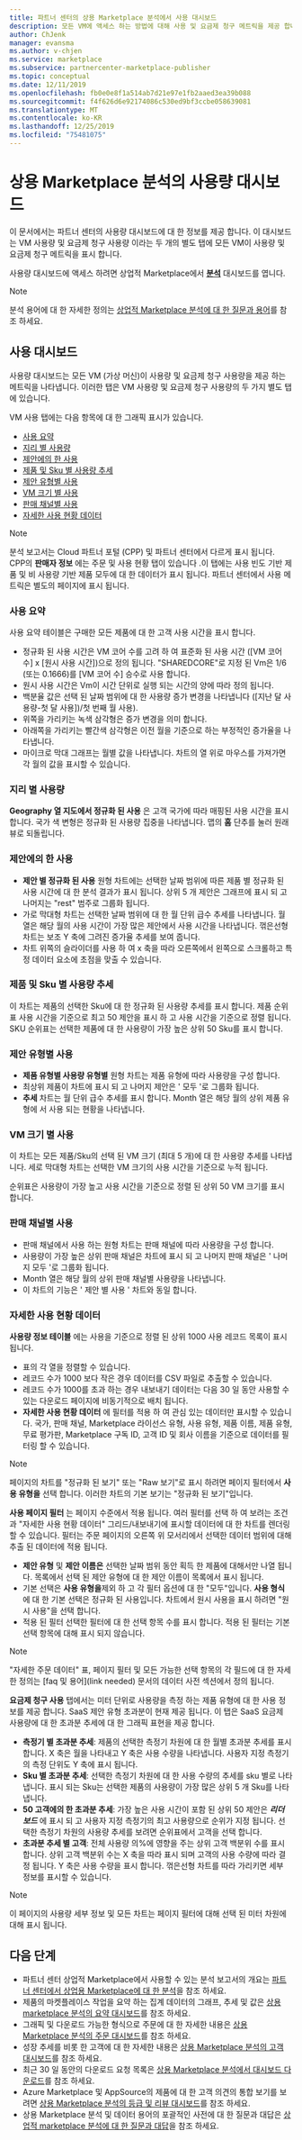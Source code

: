 ```yaml
---
title: 파트너 센터의 상용 Marketplace 분석에서 사용 대시보드
description: 모든 VM에 액세스 하는 방법에 대해 사용 및 요금제 청구 메트릭을 제공 합니다.
author: ChJenk
manager: evansma
ms.author: v-chjen
ms.service: marketplace
ms.subservice: partnercenter-marketplace-publisher
ms.topic: conceptual
ms.date: 12/11/2019
ms.openlocfilehash: fb0e0e8f1a514ab7d21e97e1fb2aaed3ea39b088
ms.sourcegitcommit: f4f626d6e92174086c530ed9bf3ccbe058639081
ms.translationtype: MT
ms.contentlocale: ko-KR
ms.lasthandoff: 12/25/2019
ms.locfileid: "75481075"
---
```

# <a name="usage-dashboard-in-commercial-marketplace-analytics"></a>상용 Marketplace 분석의 사용량 대시보드

이 문서에서는 파트너 센터의 사용량 대시보드에 대 한 정보를 제공 합니다. 이 대시보드는 VM 사용량 및 요금제 청구 사용량 이라는 두 개의 별도 탭에 모든 VM이 사용량 및 요금제 청구 메트릭을 표시 합니다.

사용량 대시보드에 액세스 하려면 상업적 Marketplace에서 **[분석](https://partner.microsoft.com/dashboard/commercial-marketplace/analytics/summary)** 대시보드를 엽니다.

>[!NOTE]
> 분석 용어에 대 한 자세한 정의는 [상업적 Marketplace 분석에 대 한 질문과 용어](./faq-terminology.md)를 참조 하세요.

## <a name="usage-dashboard"></a>사용 대시보드

사용량 대시보드는 모든 VM (가상 머신)이 사용량 및 요금제 청구 사용량을 제공 하는 메트릭을 나타냅니다. 이러한 탭은 VM 사용량 및 요금제 청구 사용량의 두 가지 별도 탭에 있습니다.

VM 사용 탭에는 다음 항목에 대 한 그래픽 표시가 있습니다.

- [사용 요약](#usage-summary)
- [지리 별 사용량](#usage-by-geography)
- [제안에의 한 사용](#usage-by-offers)
- [제품 및 Sku 별 사용량 추세](#usage-trend-by-offers-and-skus)
- [제안 유형별 사용](#usage-by-offer-type)
- [VM 크기 별 사용](#usage-by-vm-size)
- [판매 채널별 사용](#usage-by-sales-channel)
- [자세한 사용 현황 데이터](#detailed-usage-data)

> [!NOTE]
> 분석 보고서는 Cloud 파트너 포털 (CPP) 및 파트너 센터에서 다르게 표시 됩니다. CPP의 **판매자 정보** 에는 주문 및 사용 현황 탭이 있습니다 .이 탭에는 사용 빈도 기반 제품 및 비 사용량 기반 제품 모두에 대 한 데이터가 표시 됩니다. 파트너 센터에서 사용 메트릭은 별도의 페이지에 표시 됩니다.

### <a name="usage-summary"></a>사용 요약

사용 요약 테이블은 구매한 모든 제품에 대 한 고객 사용 시간을 표시 합니다.

- 정규화 된 사용 시간은 VM 코어 수를 고려 하 여 표준화 된 사용 시간 ([VM 코어 수] x [원시 사용 시간])으로 정의 됩니다. "SHAREDCORE"로 지정 된 Vm은 1/6 (또는 0.1666)를 [VM 코어 수] 승수로 사용 합니다.
- 원시 사용 시간은 Vm이 시간 단위로 실행 되는 시간의 양에 따라 정의 됩니다.
- 백분율 값은 선택 된 날짜 범위에 대 한 사용량 증가 변경을 나타냅니다 ([지난 달 사용량-첫 달 사용])/첫 번째 월 사용).
- 위쪽을 가리키는 녹색 삼각형은 증가 변경을 의미 합니다.
- 아래쪽을 가리키는 빨간색 삼각형은 이전 월을 기준으로 하는 부정적인 증가율을 나타냅니다.
- 마이크로 막대 그래프는 월별 값을 나타냅니다. 차트의 열 위로 마우스를 가져가면 각 월의 값을 표시할 수 있습니다.

### <a name="usage-by-geography"></a>지리 별 사용량

**Geography 열 지도에서 정규화 된 사용** 은 고객 국가에 따라 매핑된 사용 시간을 표시 합니다. 국가 색 변형은 정규화 된 사용량 집중을 나타냅니다. 맵의 **홈** 단추를 눌러 원래 뷰로 되돌립니다.

### <a name="usage-by-offers"></a>제안에의 한 사용

- **제안 별 정규화 된 사용** 원형 차트에는 선택한 날짜 범위에 따른 제품 별 정규화 된 사용 시간에 대 한 분석 결과가 표시 됩니다. 상위 5 개 제안은 그래프에 표시 되 고 나머지는 "rest" 범주로 그룹화 됩니다.
- 가로 막대형 차트는 선택한 날짜 범위에 대 한 월 단위 급수 추세를 나타냅니다. 월 열은 해당 월의 사용 시간이 가장 많은 제안에서 사용 시간을 나타냅니다. 꺾은선형 차트는 보조 Y 축에 그려진 증가율 추세를 보여 줍니다.
- 차트 위쪽의 슬라이더를 사용 하 여 x 축을 따라 오른쪽에서 왼쪽으로 스크롤하고 특정 데이터 요소에 초점을 맞출 수 있습니다.

### <a name="usage-trend-by-offers-and-skus"></a>제품 및 Sku 별 사용량 추세

이 차트는 제품의 선택한 Sku에 대 한 정규화 된 사용량 추세를 표시 합니다. 제품 순위표 사용 시간을 기준으로 최고 50 제안을 표시 하 고 사용 시간을 기준으로 정렬 됩니다. SKU 순위표는 선택한 제품에 대 한 사용량이 가장 높은 상위 50 Sku를 표시 합니다.

### <a name="usage-by-offer-type"></a>제안 유형별 사용

- **제품 유형별 사용량 유형별** 원형 차트는 제품 유형에 따라 사용량을 구성 합니다.
- 최상위 제품이 차트에 표시 되 고 나머지 제안은 ' 모두 '로 그룹화 됩니다.
- **추세** 차트는 월 단위 급수 추세를 표시 합니다. Month 열은 해당 월의 상위 제품 유형에 서 사용 되는 현황을 나타냅니다.

### <a name="usage-by-vm-size"></a>VM 크기 별 사용

이 차트는 모든 제품/Sku의 선택 된 VM 크기 (최대 5 개)에 대 한 사용량 추세를 나타냅니다. 세로 막대형 차트는 선택한 VM 크기의 사용 시간을 기준으로 누적 됩니다.

순위표은 사용량이 가장 높고 사용 시간을 기준으로 정렬 된 상위 50 VM 크기를 표시 합니다.

### <a name="usage-by-sales-channel"></a>판매 채널별 사용

- 판매 채널에서 사용 하는 원형 차트는 판매 채널에 따라 사용량을 구성 합니다.
- 사용량이 가장 높은 상위 판매 채널은 차트에 표시 되 고 나머지 판매 채널은 ' 나머지 모두 '로 그룹화 됩니다.
- Month 열은 해당 월의 상위 판매 채널별 사용량을 나타냅니다.
- 이 차트의 기능은 ' 제안 별 사용 ' 차트와 동일 합니다.

### <a name="detailed-usage-data"></a>자세한 사용 현황 데이터

**사용량 정보 테이블** 에는 사용을 기준으로 정렬 된 상위 1000 사용 레코드 목록이 표시 됩니다.

- 표의 각 열을 정렬할 수 있습니다.
- 레코드 수가 1000 보다 작은 경우 데이터를 CSV 파일로 추출할 수 있습니다.
- 레코드 수가 1000를 초과 하는 경우 내보내기 데이터는 다음 30 일 동안 사용할 수 있는 다운로드 페이지에 비동기적으로 배치 됩니다.
- **자세한 사용 현황 데이터** 에 필터를 적용 하 여 관심 있는 데이터만 표시할 수 있습니다. 국가, 판매 채널, Marketplace 라이선스 유형, 사용 유형, 제품 이름, 제품 유형, 무료 평가판, Marketplace 구독 ID, 고객 ID 및 회사 이름을 기준으로 데이터를 필터링 할 수 있습니다.

> [!NOTE]
> 페이지의 차트를 "정규화 된 보기" 또는 "Raw 보기"로 표시 하려면 페이지 필터에서 **사용 유형을** 선택 합니다. 이러한 차트의 기본 보기는 "정규화 된 보기"입니다.

**사용 페이지 필터** 는 페이지 수준에서 적용 됩니다. 여러 필터를 선택 하 여 보려는 조건과 "자세한 사용 현황 데이터" 그리드/내보내기에 표시할 데이터에 대 한 차트를 렌더링할 수 있습니다. 필터는 주문 페이지의 오른쪽 위 모서리에서 선택한 데이터 범위에 대해 추출 된 데이터에 적용 됩니다.

- **제안 유형** 및 **제안 이름은** 선택한 날짜 범위 동안 획득 한 제품에 대해서만 나열 됩니다. 목록에서 선택 된 제안 유형에 대 한 제안 이름이 목록에서 표시 됩니다.
- 기본 선택은 **사용 유형을**제외 하 고 각 필터 옵션에 대 한 "모두"입니다. **사용 형식** 에 대 한 기본 선택은 정규화 된 사용입니다. 차트에서 원시 사용을 표시 하려면 "원시 사용"을 선택 합니다.
- 적용 된 필터 선택한 필터에 대 한 선택 항목 수를 표시 합니다. 적용 된 필터는 기본 선택 항목에 대해 표시 되지 않습니다.

> [!NOTE]
> "자세한 주문 데이터" 표, 페이지 필터 및 모든 가능한 선택 항목의 각 필드에 대 한 자세한 정의는 [faq 및 용어](link needed) 문서의 데이터 사전 섹션에서 정의 됩니다.

**요금제 청구 사용** 탭에서는 미터 단위로 사용량을 측정 하는 제품 유형에 대 한 사용 정보를 제공 합니다. SaaS 제안 유형 초과분이 현재 제공 됩니다. 이 탭은 SaaS 요금제 사용량에 대 한 초과분 추세에 대 한 그래픽 표현을 제공 합니다.

- **측정기 별 초과분 추세**: 제품의 선택한 측정기 차원에 대 한 월별 초과분 추세를 표시 합니다. X 축은 월을 나타내고 Y 축은 사용 수량을 나타냅니다. 사용자 지정 측정기의 측정 단위도 Y 축에 표시 됩니다.
- **Sku 별 초과분 추세**: 선택한 측정기 차원에 대 한 사용 수량의 추세를 sku 별로 나타냅니다. 표시 되는 Sku는 선택한 제품의 사용량이 가장 많은 상위 5 개 Sku를 나타냅니다.
- **50 고객에의 한 초과분 추세**: 가장 높은 사용 시간이 포함 된 상위 50 제안은 ***리더 보드*** 에 표시 되 고 사용자 지정 측정기의 최고 사용량으로 순위가 지정 됩니다. 선택한 측정기 차원의 사용량 추세를 보려면 순위표에서 고객을 선택 합니다.
- **초과분 추세 별 고객**: 전체 사용량 의%에 영향을 주는 상위 고객 백분위 수를 표시 합니다. 상위 고객 백분위 수는 X 축을 따라 표시 되며 고객의 사용 수량에 따라 결정 됩니다. Y 축은 사용 수량을 표시 합니다. 꺾은선형 차트를 따라 가리키면 세부 정보를 표시할 수 있습니다.

> [!NOTE]
> 이 페이지의 사용량 세부 정보 및 모든 차트는 페이지 필터에 대해 선택 된 미터 차원에 대해 표시 됩니다.

## <a name="next-steps"></a>다음 단계

- 파트너 센터 상업적 Marketplace에서 사용할 수 있는 분석 보고서의 개요는 [파트너 센터에서 상업용 Marketplace에 대 한 분석](./analytics.md)을 참조 하세요.
- 제품의 마켓플레이스 작업을 요약 하는 집계 데이터의 그래프, 추세 및 값은 [상용 marketplace 분석의 요약 대시보드](./summary-dashboard.md)를 참조 하세요.
- 그래픽 및 다운로드 가능한 형식으로 주문에 대 한 자세한 내용은 [상용 Marketplace 분석의 주문 대시보드](./orders-dashboard.md)를 참조 하세요.
- 성장 추세를 비롯 한 고객에 대 한 자세한 내용은 [상용 Marketplace 분석의 고객 대시보드](./customer-dashboard.md)를 참조 하세요.
- 최근 30 일 동안의 다운로드 요청 목록은 [상용 Marketplace 분석에서 대시보드 다운로드](./downloads-dashboard.md)를 참조 하세요.
- Azure Marketplace 및 AppSource의 제품에 대 한 고객 의견의 통합 보기를 보려면 [상용 Marketplace 분석의 등급 및 리뷰 대시보드](./ratings-reviews.md)를 참조 하세요.
- 상용 Marketplace 분석 및 데이터 용어의 포괄적인 사전에 대 한 질문과 대답은 [상업적 marketplace 분석에 대 한 질문과 대답](./faq-terminology.md)을 참조 하세요.
